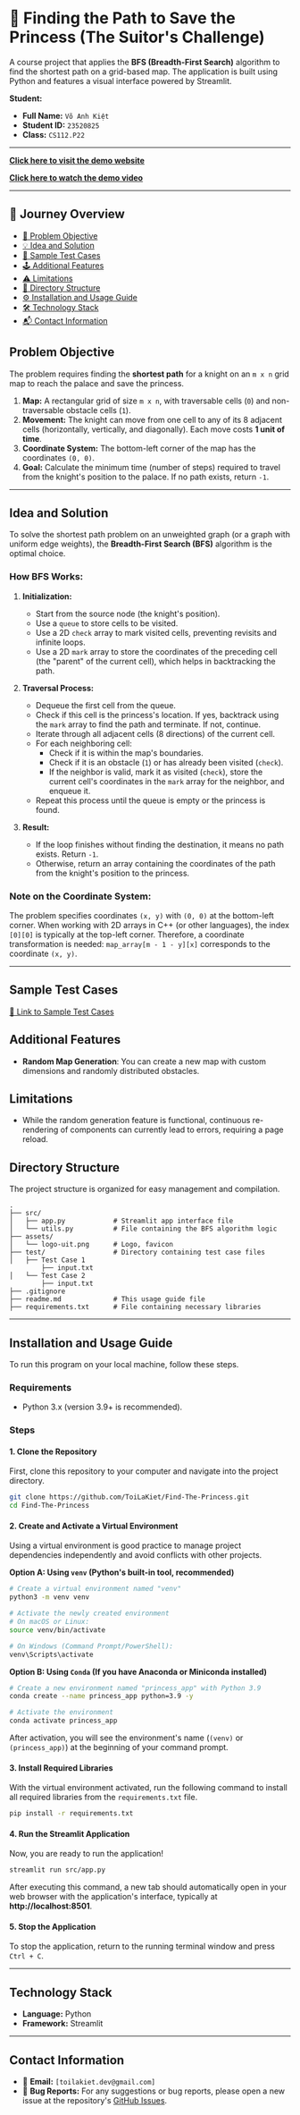 # 🤴 Finding the Path to Save the Princess (The Suitor's Challenge)

A course project that applies the **BFS (Breadth-First Search)** algorithm to find the shortest path on a grid-based map. The application is built using Python and features a visual interface powered by Streamlit.

**Student:**
- **Full Name:** `Võ Anh Kiệt`
- **Student ID:** `23520825`
- **Class:** `CS112.P22`
---
[**Click here to visit the demo website**](https://find-the-princess-cs112.streamlit.app/)

[**Click here to watch the demo video**](https://drive.google.com/file/d/1xE3Mq9miBi245dtxoUufTmEX6o4S3g1Z/view?usp=sharing)

---

## 📜 Journey Overview

- [🎯 Problem Objective](#problem-objective)
- [💡 Idea and Solution](#idea-and-solution)
- [📌 Sample Test Cases](#sample-test-cases)
- [🕹️ Additional Features](#additional-features)
- [⚠️ Limitations](#limitations)
- [📂 Directory Structure](#directory-structure)
- [⚙️ Installation and Usage Guide](#installation-and-usage-guide)
- [🛠️ Technology Stack](#technology-stack)
- [📬 Contact Information](#contact-information)

## Problem Objective

The problem requires finding the **shortest path** for a knight on an `m x n` grid map to reach the palace and save the princess.

1.  **Map:** A rectangular grid of size `m x n`, with traversable cells (`0`) and non-traversable obstacle cells (`1`).
2.  **Movement:** The knight can move from one cell to any of its 8 adjacent cells (horizontally, vertically, and diagonally). Each move costs **1 unit of time**.
3.  **Coordinate System:** The bottom-left corner of the map has the coordinates `(0, 0)`.
4.  **Goal:** Calculate the minimum time (number of steps) required to travel from the knight's position to the palace. If no path exists, return `-1`.

---

## Idea and Solution

To solve the shortest path problem on an unweighted graph (or a graph with uniform edge weights), the **Breadth-First Search (BFS)** algorithm is the optimal choice.

### How BFS Works:
1.  **Initialization:**
    *   Start from the source node (the knight's position).
    *   Use a `queue` to store cells to be visited.
    *   Use a 2D `check` array to mark visited cells, preventing revisits and infinite loops.
    *   Use a 2D `mark` array to store the coordinates of the preceding cell (the "parent" of the current cell), which helps in backtracking the path.

2.  **Traversal Process:**
    *   Dequeue the first cell from the queue.
    *   Check if this cell is the princess's location. If yes, backtrack using the `mark` array to find the path and terminate. If not, continue.
    *   Iterate through all adjacent cells (8 directions) of the current cell.
    *   For each neighboring cell:
        *   Check if it is within the map's boundaries.
        *   Check if it is an obstacle (`1`) or has already been visited (`check`).
        *   If the neighbor is valid, mark it as visited (`check`), store the current cell's coordinates in the `mark` array for the neighbor, and enqueue it.
    *   Repeat this process until the queue is empty or the princess is found.

3.  **Result:**
    *   If the loop finishes without finding the destination, it means no path exists. Return `-1`.
    *   Otherwise, return an array containing the coordinates of the path from the knight's position to the princess.

### Note on the Coordinate System:
The problem specifies coordinates `(x, y)` with `(0, 0)` at the bottom-left corner. When working with 2D arrays in C++ (or other languages), the index `[0][0]` is typically at the top-left corner. Therefore, a coordinate transformation is needed:
`map_array[m - 1 - y][x]` corresponds to the coordinate `(x, y)`.

---

## Sample Test Cases
[🧪 Link to Sample Test Cases](https://github.com/ToiLaKiet/Find-The-Princess/tree/master/test)

## Additional Features
- **Random Map Generation**: You can create a new map with custom dimensions and randomly distributed obstacles.

## Limitations
- While the random generation feature is functional, continuous re-rendering of components can currently lead to errors, requiring a page reload.

## Directory Structure

The project structure is organized for easy management and compilation.

```
.
├── src/
│   ├── app.py            # Streamlit app interface file
│   └── utils.py          # File containing the BFS algorithm logic
├── assets/
│   └── logo-uit.png      # Logo, favicon
├── test/                 # Directory containing test case files
│   ├── Test Case 1
        ├── input.txt
│   └── Test Case 2  
        ├── input.txt 
├── .gitignore
├── readme.md             # This usage guide file    
├── requirements.txt      # File containing necessary libraries
```

---

## Installation and Usage Guide

To run this program on your local machine, follow these steps.

### Requirements
- Python 3.x (version 3.9+ is recommended).

### Steps

#### 1. Clone the Repository
First, clone this repository to your computer and navigate into the project directory.
```bash
git clone https://github.com/ToiLaKiet/Find-The-Princess.git
cd Find-The-Princess
```

#### 2. Create and Activate a Virtual Environment
Using a virtual environment is good practice to manage project dependencies independently and avoid conflicts with other projects.

**Option A: Using `venv` (Python's built-in tool, recommended)**
```bash
# Create a virtual environment named "venv"
python3 -m venv venv

# Activate the newly created environment
# On macOS or Linux:
source venv/bin/activate

# On Windows (Command Prompt/PowerShell):
venv\Scripts\activate
```

**Option B: Using `Conda` (If you have Anaconda or Miniconda installed)**
```bash
# Create a new environment named "princess_app" with Python 3.9
conda create --name princess_app python=3.9 -y

# Activate the environment
conda activate princess_app
```
After activation, you will see the environment's name (`(venv)` or `(princess_app)`) at the beginning of your command prompt.

#### 3. Install Required Libraries
With the virtual environment activated, run the following command to install all required libraries from the `requirements.txt` file.
```bash
pip install -r requirements.txt
```

#### 4. Run the Streamlit Application
Now, you are ready to run the application!
```bash
streamlit run src/app.py
```
After executing this command, a new tab should automatically open in your web browser with the application's interface, typically at **http://localhost:8501**.

#### 5. Stop the Application
To stop the application, return to the running terminal window and press `Ctrl + C`.

---

## Technology Stack

- **Language:** Python
- **Framework:** Streamlit

---

## Contact Information

- 📧 **Email:** `[toilakiet.dev@gmail.com]`
- 🐛 **Bug Reports:** For any suggestions or bug reports, please open a new issue at the repository's [GitHub Issues](https://github.com/ToiLaKiet/Find-The-Princess/issues).

